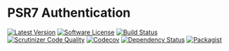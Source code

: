 # PSR7 Authentication

[![Latest Version](https://img.shields.io/packagist/v/jakubigla/psr7-auth.svg?style=flat-square)](https://packagist.org/packages/jakubigla/psr7-auth)
[![Software License](https://img.shields.io/badge/license-MIT-brightgreen.svg?style=flat-square)](LICENSE.md)
[![Build Status](https://scrutinizer-ci.com/g/jakubigla/PSR7Auth/badges/build.png?b=master)](https://scrutinizer-ci.com/g/jakubigla/PSR7Auth/build-status/master)
[![Scrutinizer Code Quality](https://scrutinizer-ci.com/g/jakubigla/PSR7Auth/badges/quality-score.png?b=master)](https://scrutinizer-ci.com/g/jakubigla/PSR7Auth/?branch=master)
[![Codecov](https://img.shields.io/codecov/c/github/jakubigla/psr7-auth.svg)]()
[![Dependency Status](https://www.versioneye.com/user/projects/56f66fbd35630e003888ac0c/badge.svg?style=flat)](https://www.versioneye.com/user/projects/56f66fbd35630e003888ac0c)
[![Packagist](https://img.shields.io/packagist/dt/jakubigla/psr7-auth.svg)]()